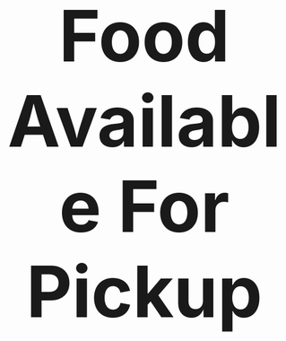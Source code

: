 <style>
body {
    background-image: url('https://cdn.wallpapersafari.com/79/26/hNdkJQ.jpg');
    background-repeat: no-repeat;
    background-size: cover;
}
</style>
<center><h1 style="font-size:900%;">Food Available For Pickup</center>
